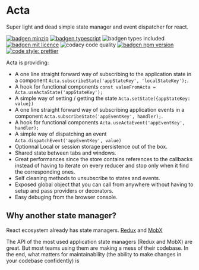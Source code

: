 # Acta

Super light and dead simple state manager and event dispatcher for react.

[![badgen minzip](https://badgen.net/bundlephobia/minzip/acta)](https://bundlephobia.com/result?p=acta)
[![badgen typescript](https://badgen.net/badge/icon/typescript?icon=typescript&label)](https://www.typescriptlang.org/)
![badgen types included](https://badgen.net/npm/types/acta)
[![badgen mit licence](https://badgen.net/badge/license/MIT/blue)](https://en.wikipedia.org/wiki/MIT_License)
![codacy code quality](https://api.codacy.com/project/badge/Grade/73e7fdaa376448c2835a23c3f4749c8f)
[![badgen npm version](https://badgen.net/npm/v/acta)](https://www.npmjs.com/package/acta)
[![code style: prettier](https://img.shields.io/badge/code_style-prettier-ff69b4.svg)](https://github.com/prettier/prettier)

Acta is providing:

- A one line straight forward way of subscribing to the application state in a component `Acta.subscribeState('appStateKey', 'localStateKey');`.
- A hook for functional components `const valueFromActa = Acta.useActaState('appStateKey');`
- A simple way of setting / getting the state `Acta.setState({appStateKey: value})`
- A one line straight forward way of subscribing application events in a component `Acta.subscribeState('appEventKey', handler);`.
- A hook for functional components `Acta.useActaEvent('appEventKey', handler);`
- A simple way of dispatching an event `Acta.dispatchEvent('appEventKey', value)`
- Optionnal Local or session storage persistence out of the box.
- Shared state between tabs and windows.
- Great performances since the store contains references to the callbacks instead of having to iterate on every reducer and stop only when it find the corresponding ones.
- Self cleaning methods to unsubscribe to states and events.
- Exposed global object that you can call from anywhere without having to setup and pass providers or decorators.
- Easy debuging from the browser console.

## Why another state manager?

React ecosystem already has state managers. [Redux](https://redux.js.org/) and [MobX](https://mobx.js.org/README.html)

The API of the most used application state managers (Redux and MobX) are great. But most teams using them are making a mess of their codebase. In the end, what matters for maintainability (the ability to make changes in your codebase confidently) is
